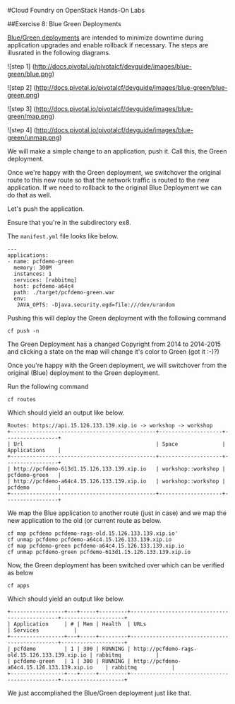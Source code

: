 #Cloud Foundry on OpenStack Hands-On Labs

##Exercise 8: Blue Green Deployments

[Blue/Green deployments](http://docs.pivotal.io/pivotalcf/devguide/deploy-apps/blue-green.html) are intended to minimize downtime during application upgrades and enable rollback if necessary. The steps are illusrated in the following diagrams.

![step 1] (http://docs.pivotal.io/pivotalcf/devguide/images/blue-green/blue.png)

![step 2] (http://docs.pivotal.io/pivotalcf/devguide/images/blue-green/blue-green.png)

![step 3] (http://docs.pivotal.io/pivotalcf/devguide/images/blue-green/map.png)

![step 4] (http://docs.pivotal.io/pivotalcf/devguide/images/blue-green/unmap.png)

We will make a simple change to an application, push it. Call this, the Green deployment.

Once we're happy with the Green deployment, we switchover the original route to this new route so that the network traffic is routed to the new application. If we need to rollback to the original Blue Deployment we can do that as well.

Let's push the application.

Ensure that you're in the subdirectory ex8.

The `manifest.yml` file looks like below.

```
---
applications:
- name: pcfdemo-green
  memory: 300M 
  instances: 1
  services: [rabbitmq]
  host: pcfdemo-a64c4
  path: ./target/pcfdemo-green.war
  env:
   JAVA_OPTS: -Djava.security.egd=file:///dev/urandom
```
Pushing this will deploy the Green deployment with the following command

```
cf push -n
```

The Green Deployment has a changed Copyright from 2014 to 2014-2015 and clicking a state on the map will change it's color to Green (got it :-)?)

Once you're happy with the Green deployment, we will switchover from the original (Blue) deployment to the Green deployment.

Run the following command

```
cf routes
```

Which should yield an output like below.

```
Routes: https://api.15.126.133.139.xip.io -> workshop -> workshop
+----------------------------------------------+--------------------+-----------------+
| Url                                          | Space              | Applications    |
+----------------------------------------------+--------------------+-----------------+
| http://pcfdemo-613d1.15.126.133.139.xip.io   | workshop::workshop | pcfdemo-green   |
| http://pcfdemo-a64c4.15.126.133.139.xip.io   | workshop::workshop | pcfdemo         |
+----------------------------------------------+--------------------+-----------------+
```

We map the Blue application to another route (just in case) and we map the new application to the old (or current route as below.

```
cf map pcfdemo pcfdemo-rags-old.15.126.133.139.xip.io'
cf unmap pcfdemo pcfdemo-a64c4.15.126.133.139.xip.io
cf map pcfdemo-green pcfdemo-a64c4.15.126.133.139.xip.io
cf unmap pcfdemo-green pcfdemo-613d1.15.126.133.139.xip.io

```

Now, the Green deployment has been switched over  which can be verified as below

```
cf apps
```

Which should yield an output like below.

```
+-----------------+---+-----+---------+-----------------------------------------------+--------------------+
| Application     | # | Mem | Health  | URLs                                          | Services           |
+-----------------+---+-----+---------+-----------------------------------------------+--------------------+
| pcfdemo         | 1 | 300 | RUNNING | http://pcfdemo-rags-old.15.126.133.139.xip.io | rabbitmq           |
| pcfdemo-green   | 1 | 300 | RUNNING | http://pcfdemo-a64c4.15.126.133.139.xip.io    | rabbitmq           |
+-----------------+---+-----+---------+-----------------------------------------------+--------------------+
```

We just accomplished the Blue/Green deployment just like that.

